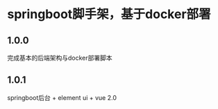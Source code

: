 # springboot脚手架，基于docker部署

## 1.0.0

完成基本的后端架构与docker部署脚本

## 1.0.1

springboot后台 + element ui + vue 2.0